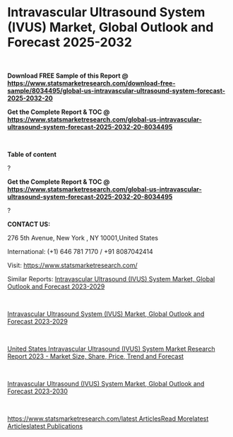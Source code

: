 <h1>Intravascular Ultrasound System (IVUS) Market, Global Outlook and Forecast 2025-2032</h1><br/><p><strong>Download FREE Sample of this Report @ <a href="https://www.statsmarketresearch.com/download-free-sample/8034495/global-us-intravascular-ultrasound-system-forecast-2025-2032-20">https://www.statsmarketresearch.com/download-free-sample/8034495/global-us-intravascular-ultrasound-system-forecast-2025-2032-20</a></strong></p>
 
 
 
 <div><b>Get the Complete Report & TOC @ <a href="https://www.statsmarketresearch.com/global-us-intravascular-ultrasound-system-forecast-2025-2032-20-8034495">https://www.statsmarketresearch.com/global-us-intravascular-ultrasound-system-forecast-2025-2032-20-8034495</a></b></div>
 
 
 
 <p><br />
 
 <b>Table of content</b></p>
 
 
 
 <p>? </p>
 
 
 
 <div><b>Get the Complete Report & TOC @ <a href="https://www.statsmarketresearch.com/global-us-intravascular-ultrasound-system-forecast-2025-2032-20-8034495">https://www.statsmarketresearch.com/global-us-intravascular-ultrasound-system-forecast-2025-2032-20-8034495</a></b></div>
 
 
 
 <p>? </p>
 
 
 
 <p><b>CONTACT US:</b><br />
 
 276 5th Avenue, New York , NY 10001,United States<br />
 
 International: (+1) 646 781 7170 / +91 8087042414<br />
 
 Visit: <a href="https://www.statsmarketresearch.com/">https://www.statsmarketresearch.com/</a><br />
 
 Similar Reports: <a href="https://www.statsmarketresearch.com/global-us-intravascular-ultrasound-system-forecast-2025-2032-20-8034495">Intravascular Ultrasound (IVUS) System Market, Global Outlook and Forecast 2023-2029</a><br />
 
 <br />
 
 <a href="https://www.statsmarketresearch.com/global-us-intravascular-ultrasound-system-forecast-2025-2032-20-8034495">Intravascular Ultrasound System (IVUS) Market, Global Outlook and Forecast 2023-2029</a><br />
 
 <br />
 
 <a href="https://www.statsmarketresearch.com/global-us-intravascular-ultrasound-system-forecast-2025-2032-20-8034495">United States Intravascular Ultrasound (IVUS) System Market Research Report 2023 - Market Size, Share, Price, Trend and Forecast</a><br />
 
 <br />
 
 <a href="https://www.statsmarketresearch.com/global-us-intravascular-ultrasound-system-forecast-2025-2032-20-8034495">Intravascular Ultrasound (IVUS) System Market, Global Outlook and Forecast 2023-2030</a><br />
 
 <br />
 
 <a href="https://gyeongbokgung.com">https://www.statsmarketresearch.com/</a><a href="https://hallyeomaritime.com">latest Articles</a><a href="https://jingwansa.com">Read More</a><a href="https://nguoiviet.jp/">latest Articles</a><a href="https://www.intelmarketresearch.com/">latest Publications</a></p>